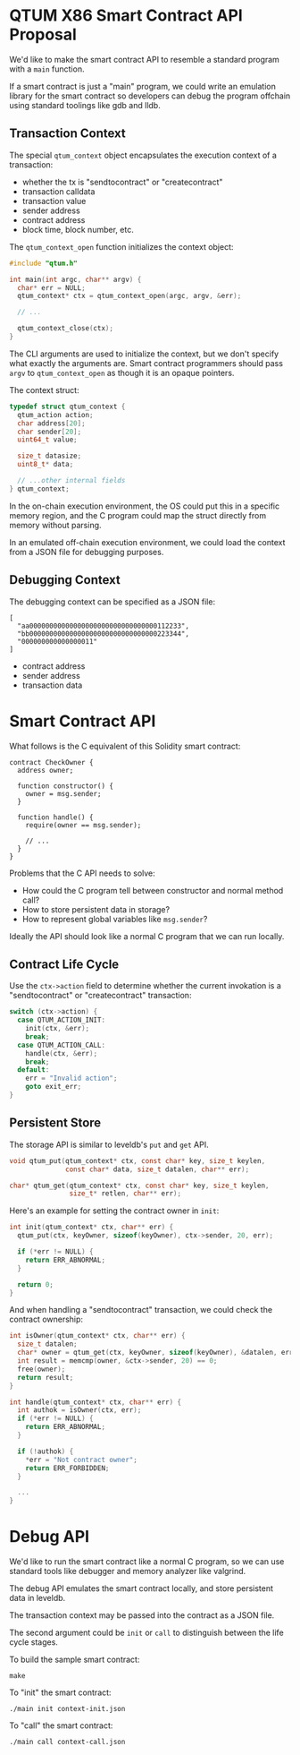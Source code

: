 # QTUM X86 Smart Contract API Proposal

We'd like to make the smart contract API to resemble a standard program with a `main` function.

If a smart contract is just a "main" program, we could write an emulation library for the smart contract so developers can debug the program offchain using standard toolings like gdb and lldb.

## Transaction Context

The special `qtum_context` object encapsulates the execution context of a transaction:

+ whether the tx is "sendtocontract" or "createcontract"
+ transaction calldata
+ transaction value
+ sender address
+ contract address
+ block time, block number, etc.

The `qtum_context_open` function initializes the context object:

```c
#include "qtum.h"

int main(int argc, char** argv) {
  char* err = NULL;
  qtum_context* ctx = qtum_context_open(argc, argv, &err);

  // ...

  qtum_context_close(ctx);
}
```

The CLI arguments are used to initialize the context, but we don't specify what exactly the arguments are. Smart contract programmers should pass `argv` to `qtum_context_open` as though it is an opaque pointers.

The context struct:

```c
typedef struct qtum_context {
  qtum_action action;
  char address[20];
  char sender[20];
  uint64_t value;

  size_t datasize;
  uint8_t* data;

  // ...other internal fields
} qtum_context;
```

In the on-chain execution environment, the OS could put this in a specific memory region, and the C program could map the struct directly from memory without parsing.

In an emulated off-chain execution environment, we could load the context from a JSON file for debugging purposes.

## Debugging Context

The debugging context can be specified as a JSON file:

```
[
  "aa00000000000000000000000000000000112233",
  "bb00000000000000000000000000000000223344",
  "000000000000000011"
]
```

+ contract address
+ sender address
+ transaction data

# Smart Contract API

What follows is the C equivalent of this Solidity smart contract:

```
contract CheckOwner {
  address owner;

  function constructor() {
    owner = msg.sender;
  }

  function handle() {
    require(owner == msg.sender);

    // ...
  }
}
```

Problems that the C API needs to solve:

+ How could the C program tell between constructor and normal method call?
+ How to store persistent data in storage?
+ How to represent global variables like `msg.sender`?

Ideally the API should look like a normal C program that we can run locally.

## Contract Life Cycle

Use the `ctx->action` field to determine whether the current invokation is a "sendtocontract" or "createcontract" transaction:

```c
switch (ctx->action) {
  case QTUM_ACTION_INIT:
    init(ctx, &err);
    break;
  case QTUM_ACTION_CALL:
    handle(ctx, &err);
    break;
  default:
    err = "Invalid action";
    goto exit_err;
}
```

## Persistent Store

The storage API is similar to leveldb's `put` and `get` API.

```c
void qtum_put(qtum_context* ctx, const char* key, size_t keylen,
              const char* data, size_t datalen, char** err);

char* qtum_get(qtum_context* ctx, const char* key, size_t keylen,
               size_t* retlen, char** err);
```

Here's an example for setting the contract owner in `init`:

```c
int init(qtum_context* ctx, char** err) {
  qtum_put(ctx, keyOwner, sizeof(keyOwner), ctx->sender, 20, err);

  if (*err != NULL) {
    return ERR_ABNORMAL;
  }

  return 0;
}
```

And when handling a "sendtocontract" transaction, we could check the contract ownership:

```c
int isOwner(qtum_context* ctx, char** err) {
  size_t datalen;
  char* owner = qtum_get(ctx, keyOwner, sizeof(keyOwner), &datalen, err);
  int result = memcmp(owner, &ctx->sender, 20) == 0;
  free(owner);
  return result;
}

int handle(qtum_context* ctx, char** err) {
  int authok = isOwner(ctx, err);
  if (*err != NULL) {
    return ERR_ABNORMAL;
  }

  if (!authok) {
    *err = "Not contract owner";
    return ERR_FORBIDDEN;
  }

  ...
}
```

# Debug API

We'd like to run the smart contract like a normal C program, so we can use standard tools like debugger and memory analyzer like valgrind.

The debug API emulates the smart contract locally, and store persistent data in leveldb.

The transaction context may be passed into the contract as a JSON file.

The second argument could be `init` or `call` to distinguish between the life cycle stages.

To build the sample smart contract:

```
make
```

To "init" the smart contract:

```
./main init context-init.json
```

To "call" the smart contract:

```
./main call context-call.json
```
